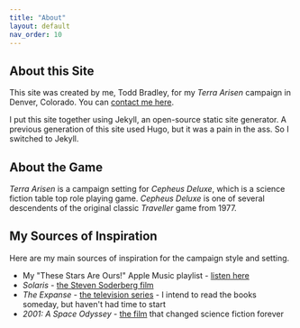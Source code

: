 ```yaml
---
title: "About"
layout: default
nav_order: 10
---
```



## About this Site

This site was created by me, Todd Bradley, for my _Terra Arisen_ campaign in Denver, Colorado. You can [contact me here](mailto:todd@toddbradley.com).

I put this site together using Jekyll, an open-source static site generator. A previous generation of this site used Hugo, but it was a pain in the ass. So I switched to Jekyll.

## About the Game

_Terra Arisen_ is a campaign setting for *Cepheus Deluxe*, which is a science fiction table top role playing game. *Cepheus Deluxe* is one of several descendents of the original classic *Traveller* game from 1977.

## My Sources of Inspiration

Here are my main sources of inspiration for the campaign style and setting. 

* My "These Stars Are Ours!" Apple Music playlist - [listen here](https://music.apple.com/us/playlist/these-stars-are-ours/pl.u-2aoqPBeiGE7p1)
* _Solaris_ - [the Steven Soderberg film](https://en.wikipedia.org/wiki/Solaris_(2002_film))
* _The Expanse_ - [the television series](https://en.wikipedia.org/wiki/The_Expanse_(TV_series)) - I intend to read the books someday, but haven't had time to start
* _2001: A Space Odyssey_ - [the film](https://en.wikipedia.org/wiki/2001:_A_Space_Odyssey_(film)) that changed science fiction forever



